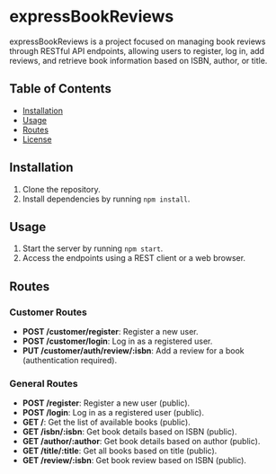 # expressBookReviews

expressBookReviews is a project focused on managing book reviews through RESTful API endpoints, allowing users to register, log in, add reviews, and retrieve book information based on ISBN, author, or title.

## Table of Contents

- [Installation](#installation)
- [Usage](#usage)
- [Routes](#routes)
- [License](#license)

## Installation

1. Clone the repository.
2. Install dependencies by running `npm install`.

## Usage

1. Start the server by running `npm start`.
2. Access the endpoints using a REST client or a web browser.

## Routes

### Customer Routes

- **POST /customer/register**: Register a new user.
- **POST /customer/login**: Log in as a registered user.
- **PUT /customer/auth/review/:isbn**: Add a review for a book (authentication required).

### General Routes

- **POST /register**: Register a new user (public).
- **POST /login**: Log in as a registered user (public).
- **GET /**: Get the list of available books (public).
- **GET /isbn/:isbn**: Get book details based on ISBN (public).
- **GET /author/:author**: Get book details based on author (public).
- **GET /title/:title**: Get all books based on title (public).
- **GET /review/:isbn**: Get book review based on ISBN (public).

